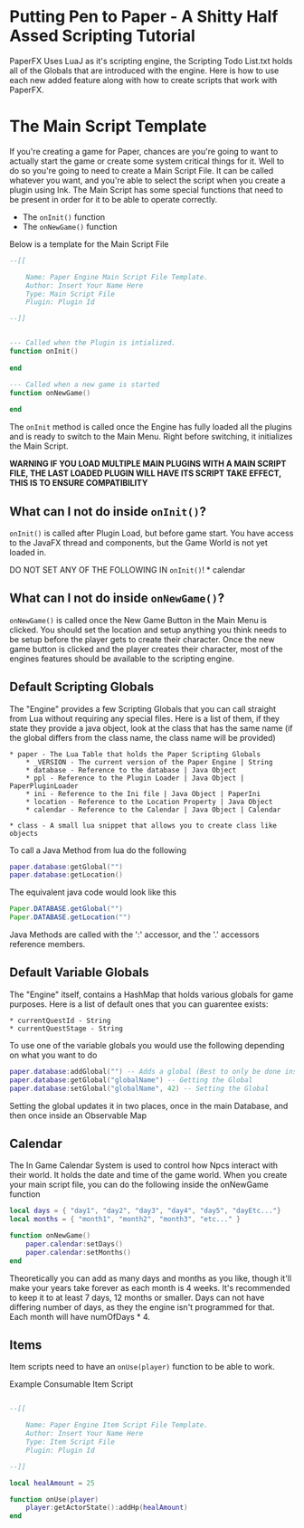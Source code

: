 # Putting Pen to Paper - A Shitty Half Assed Scripting Tutorial 

PaperFX Uses LuaJ as it's scripting engine, the Scripting Todo List.txt holds all of the Globals that are introduced with the engine. Here is how to use each new added feature along with how to create scripts that work with PaperFX. 

# The Main Script Template

If you're creating a game for Paper, chances are you're going to want to actually start the game or create some system critical things for it. Well to do so you're going to need to create a Main Script File. It can be called whatever you want, and you're able to select the script when you create a plugin using Ink. The Main Script has some special functions that need to be present in order for it to be able to operate correctly. 

* The ```onInit()``` function
* The ```onNewGame()``` function

Below is a template for the Main Script File

```lua
--[[

    Name: Paper Engine Main Script File Template. 
    Author: Insert Your Name Here
    Type: Main Script File
    Plugin: Plugin Id

--]]


--- Called when the Plugin is intialized. 
function onInit()
   
end

--- Called when a new game is started
function onNewGame()
   
end
```

The ```onInit``` method is called once the Engine has fully loaded all the plugins and is ready to switch to the Main Menu. Right before switching, it initializes the Main Script. 

**WARNING IF YOU LOAD MULTIPLE MAIN PLUGINS WITH A MAIN SCRIPT FILE, THE LAST LOADED PLUGIN WILL HAVE ITS SCRIPT TAKE EFFECT, THIS IS TO ENSURE COMPATIBILITY**

## What can I not do inside ```onInit()```? 

```onInit()``` is called after Plugin Load, but before game start. You have access to the JavaFX thread and components, but the Game World is not yet loaded in.

DO NOT SET ANY OF THE FOLLOWING IN ```onInit()```!
    * calendar



## What can I not do inside ```onNewGame()```?

```onNewGame()``` is called once the New Game Button in the Main Menu is clicked. You should set the location and setup anything you think needs to be setup before the player gets to create their character. Once the new game button is clicked and the player creates their character, most of the engines features should be available to the scripting engine. 

## Default Scripting Globals

The "Engine" provides a few Scripting Globals that you can call straight from Lua without requiring any special files. Here is a list of them, if they state they provide a java object, look at the class that has the same name (if the global differs from the class name, the class name will be provided)

    * paper - The Lua Table that holds the Paper Scripting Globals
        * _VERSION - The current version of the Paper Engine | String
        * database - Reference to the database | Java Object
        * ppl - Reference to the Plugin Loader | Java Object | PaperPluginLoader
        * ini - Reference to the Ini file | Java Object | PaperIni
        * location - Reference to the Location Property | Java Object 
        * calendar - Reference to the Calendar | Java Object | Calendar

    * class - A small lua snippet that allows you to create class like objects

To call a Java Method from lua do the following

```lua
paper.database:getGlobal("")
paper.database:getLocation()
```

The equivalent java code would look like this
```java
Paper.DATABASE.getGlobal("")
Paper.DATABASE.getLocation("")
```

Java Methods are called with the ':' accessor, and the '.' accessors reference members. 

## Default Variable Globals

The "Engine" itself, contains a HashMap that holds various globals for game purposes. Here is a list of default ones that you can guarentee exists:

    * currentQuestId - String
    * currentQuestStage - String
    

To use one of the variable globals you would use the following depending on what you want to do

```lua
paper.database:addGlobal("") -- Adds a global (Best to only be done inside the onInit function, as this will not add it to the observable map)
paper.database:getGlobal("globalName") -- Getting the Global
paper.database:setGlobal("globalName", 42) -- Setting the Global
```

Setting the global updates it in two places, once in the main Database, and then once inside an Observable Map


## Calendar

The In Game Calendar System is used to control how Npcs interact with their world. It holds the date and time of the game world. When you create your main script file, you can do the following inside the onNewGame function


```lua
local days = { "day1", "day2", "day3", "day4", "day5", "dayEtc..."}
local months = { "month1", "month2", "month3", "etc..." }

function onNewGame()
    paper.calendar:setDays()
    paper.calendar:setMonths()
end
```

Theoretically you can add as many days and months as you like, though it'll make your years take forever as each month is 4 weeks. It's recommended to keep it to at least 7 days, 12 months or smaller. Days can not have differing number of days, as they the engine isn't programmed for that. Each month will have numOfDays * 4. 


## Items

Item scripts need to have an ```onUse(player)``` function to be able to work. 

Example Consumable Item Script

```lua

--[[

    Name: Paper Engine Item Script File Template. 
    Author: Insert Your Name Here
    Type: Item Script File
    Plugin: Plugin Id

--]]

local healAmount = 25

function onUse(player)
    player:getActorState():addHp(healAmount)
end

```